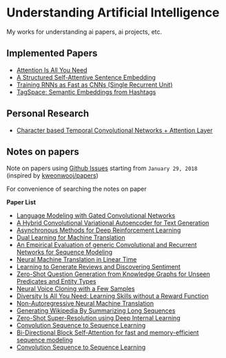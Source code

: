 # Understanding Artificial Intelligence

My works for understanding ai papers, ai projects, etc.

## Implemented Papers

- [Attention Is All You Need](https://github.com/flrngel/Transformer-tensorflow)
- [A Structured Self-Attentive Sentence Embedding](https://github.com/flrngel/Self-Attentive-tensorflow)
- [Training RNNs as Fast as CNNs (Single Recurrent Unit)](https://github.com/flrngel/sru-tensorflow)
- [TagSpace: Semantic Embeddings from Hashtags](https://github.com/flrngel/TagSpace-tensorflow)

## Personal Research

- [Character based Temporal Convolutional Networks + Attention Layer](https://github.com/flrngel/TCN-with-attention)

## Notes on papers

Note on papers using [Github Issues](https://github.com/flrngel/understanding-ai/issues?utf8=%E2%9C%93&q=is%3Aissue+is%3Aopen+sort%3Acreated-desc) starting from `January 29, 2018`
(inspired by [kweonwooj/papers](https://github.com/kweonwooj/papers))

For convenience of searching the notes on paper

**Paper List**

- [Language Modeling with Gated Convolutional Networks](https://github.com/flrngel/understanding-ai/issues/16)
- [A Hybrid Convolutional Variational Autoencoder for Text Generation](https://github.com/flrngel/understanding-ai/issues/15)
- [Asynchronous Methods for Deep Reinforcement Learning](https://github.com/flrngel/understanding-ai/issues/14)
- [Dual Learning for Machine Translation](https://github.com/flrngel/understanding-ai/issues/13)
- [An Empirical Evaluation of generic Convolutional and Recurrent Networks for Sequence Modeling](https://github.com/flrngel/understanding-ai/issues/12)
- [Neural Machine Translation in Linear Time](https://github.com/flrngel/understanding-ai/issues/11)
- [Learning to Generate Reviews and Discovering Sentiment](https://github.com/flrngel/understanding-ai/issues/10)
- [Zero-Shot Question Generation from Knowledge Graphs for Unseen Predicates and Entity Types](https://github.com/flrngel/understanding-ai/issues/9)
- [Neural Voice Cloning with a Few Samples](https://github.com/flrngel/understanding-ai/issues/8)
- [Diversity Is All You Need: Learning Skills without a Reward Function](https://github.com/flrngel/understanding-ai/issues/7)
- [Non-Autoregressive Neural Machine Translation](https://github.com/flrngel/understanding-ai/issues/6)
- [Generating Wikipedia By Summarizing Long Sequences](https://github.com/flrngel/understanding-ai/issues/5)
- [Zero-Shot Super-Resolution using Deep Internal Learning](https://github.com/flrngel/understanding-ai/issues/4)
- [Convolution Sequence to Sequence Learning](https://github.com/flrngel/understanding-ai/issues/3)
- [Bi-Directional Block Self-Attention for fast and memory-efficient sequence modeling](https://github.com/flrngel/understanding-ai/issues/2)
- [Convolution Sequence to Sequence Learning](https://github.com/flrngel/understanding-ai/issues/1)

